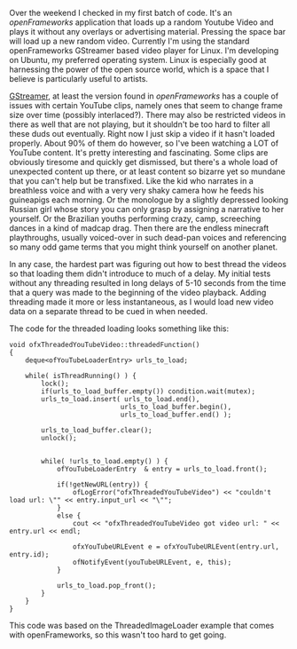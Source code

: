 Over the weekend I checked in my first batch of code. It's an *openFrameworks* application that loads up a random Youtube Video and plays it without any overlays or advertising material. Pressing the space bar will load up a new random video. Currently I'm using the standard openFrameworks GStreamer based video player for Linux. I'm developing on Ubuntu, my preferred operating system. Linux is especially good at harnessing the power of the open source world, which is a space that I believe is particularly useful to artists.

[GStreamer](gstreamer.freedesktop.org), at least the version found in *openFrameworks* has a couple of issues with certain YouTube clips, namely ones that seem to change frame size over time (possibly interlaced?). There may also be restricted videos in there as well that are not playing, but it shouldn't be too hard to filter all these duds out eventually. Right now I just skip a video if it hasn't loaded properly. About 90% of them do however, so I've been watching a LOT of YouTube content. It's pretty interesting and fascinating. Some clips are obviously tiresome and quickly get dismissed, but there's a whole load of unexpected content up there, or at least content so bizarre yet so mundane that you can't help but be transfixed. Like the kid who narrates in a breathless voice and with a very very shaky camera how he feeds his guineapigs each morning. Or the monologue by a slightly depressed looking Russian girl whose story you can only grasp by assigning a narrative to her yourself. Or the Brazilian youths performing crazy, camp, screeching dances in a kind of madcap drag. Then there are the endless minecraft playthroughs, usually voiced-over in such dead-pan voices and referencing so many odd game terms that you might think yourself on another planet.

In any case, the hardest part was figuring out how to best thread the videos so that loading them didn't introduce to much of a delay. My initial tests without any threading resulted in long delays of 5-10 seconds from the time that a query was made to the beginning of the video playback. Adding threading made it more or less instantaneous, as I would load new video data on a separate thread to be cued in when needed.

The code for the threaded loading looks something like this:
```
void ofxThreadedYouTubeVideo::threadedFunction()
{
    deque<ofYouTubeLoaderEntry> urls_to_load;

	while( isThreadRunning() ) {
		lock();
		if(urls_to_load_buffer.empty()) condition.wait(mutex);
		urls_to_load.insert( urls_to_load.end(),
							urls_to_load_buffer.begin(),
							urls_to_load_buffer.end() );

		urls_to_load_buffer.clear();
		unlock();


        while( !urls_to_load.empty() ) {
            ofYouTubeLoaderEntry  & entry = urls_to_load.front();

            if(!getNewURL(entry)) {
                ofLogError("ofxThreadedYouTubeVideo") << "couldn't load url: \"" << entry.input_url << "\"";
            }
            else {
                cout << "ofxThreadedYouTubeVideo got video url: " << entry.url << endl;

                ofxYouTubeURLEvent e = ofxYouTubeURLEvent(entry.url, entry.id);
                ofNotifyEvent(youTubeURLEvent, e, this);
            }

    		urls_to_load.pop_front();
        }
	}
}
```
This code was based on the ThreadedImageLoader example that comes with openFrameworks, so this wasn't too hard to get going.
